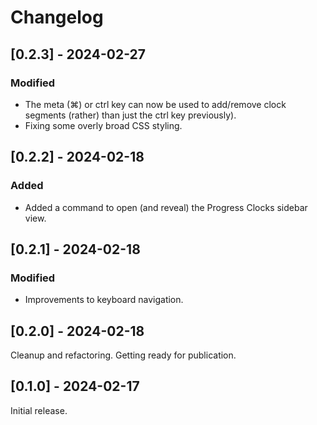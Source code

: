# Changelog

## [0.2.3] - 2024-02-27

### Modified

* The meta (⌘) or ctrl key can now be used to add/remove clock segments (rather)
  than just the ctrl key previously).
* Fixing some overly broad CSS styling.

## [0.2.2] - 2024-02-18

### Added

* Added a command to open (and reveal) the Progress Clocks sidebar view.

## [0.2.1] - 2024-02-18

### Modified

* Improvements to keyboard navigation.

## [0.2.0] - 2024-02-18

Cleanup and refactoring. Getting ready for publication.

## [0.1.0] - 2024-02-17

Initial release.
